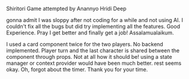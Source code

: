 Shiritori Game
attempted by Anannyo Hridi Deep

gonna admit I was sloppy after not coding for a while and not using AI. I couldn't fix all the bugs but did try implementing all the features. Good Experience.
Pray I get better and finally get a job!
Assalamualaikum.

I used a card component twice for the two players.
No backend implemented.
Player turn and the last character is shared between the component through props. Not at all how it should be! using a state  manager or context provider would have been much better.
rest seems okay.
Oh, forgot about the timer.
Thank you for your time.
